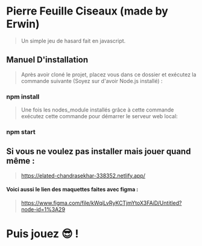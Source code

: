 # Pierre Feuille Ciseaux (made by Erwin)

> Un simple jeu de hasard fait en javascript.

## Manuel D'installation

> Après avoir cloné le projet, placez vous dans ce dossier et exécutez la commande suivante (Soyez sur d'avoir Node.js installé) :

### npm install

> Une fois les nodes_module installés grâce à cette commande exécutez cette commande pour démarrer le serveur web local:

### npm start

## Si vous ne voulez pas installer mais jouer quand même : 

> https://elated-chandrasekhar-338352.netlify.app/

#### Voici aussi le lien des maquettes faites avec figma : 

> https://www.figma.com/file/kWqiLvRyKCTjmYtoX3FAiD/Untitled?node-id=1%3A29

# Puis jouez 😎 !
